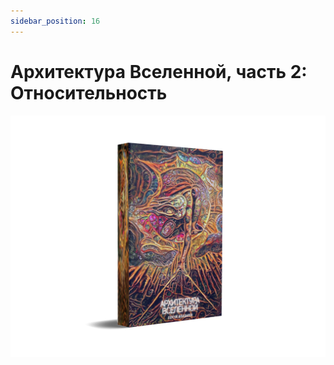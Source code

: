 ```yaml
---
sidebar_position: 16
---
```


# Архитектура Вселенной, часть 2: Относительность

![Обложка](./images/architecture-cover.png)
